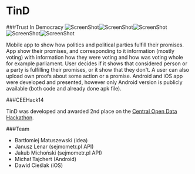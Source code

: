 TinD
========
###Trust In Democracy
![ScreenShot](../screenshots/screen1.png?raw=true "ScreenShot")![ScreenShot](../screenshots/screen2.png?raw=true "ScreenShot")![ScreenShot](../screenshots/screen3.png?raw=true "ScreenShot")![ScreenShot](../screenshots/screen4.png?raw=true "ScreenShot")![ScreenShot](../screenshots/screen5.png?raw=true "ScreenShot")

Mobile app to show how politics and political parties fulfill their promises.
App show their promises, and corresponding to it information (mostly voting) with information how they were voting and how was voting whole for example parliament. User decides if it shows that considered person or a party is fulfilling their promises, or it show that they don't. A user can also upload own proofs about some action or a promise.
Android and iOS app were developed and presented, however only Android version is publicly available (both code and already done apk file).


###CEEHack14

TinD was developed and awarded 2nd place on the [Central Open Data Hackathon](http://ceehack.org).


###Team
* Bartłomiej Matuszewski (idea)
* Janusz Lenar (sejmometr.pl API)
* Jakub Michoński (sejmometr.pl API)
* Michał Tajchert (Android)
* Dawid Cieślak (iOS)

